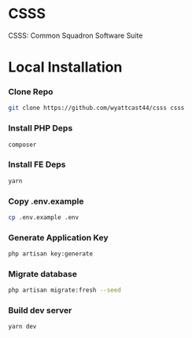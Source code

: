 # CSSS

CSSS: Common Squadron Software Suite

# Local Installation

### Clone Repo

```bash
git clone https://github.com/wyattcast44/csss csss
```

### Install PHP Deps

```bash
composer
```

### Install FE Deps

```bash
yarn
```

### Copy .env.example 

```bash
cp .env.example .env
```

### Generate Application Key

```bash
php artisan key:generate
```

### Migrate database

```bash
php artisan migrate:fresh --seed
```

### Build dev server

```bash
yarn dev
```